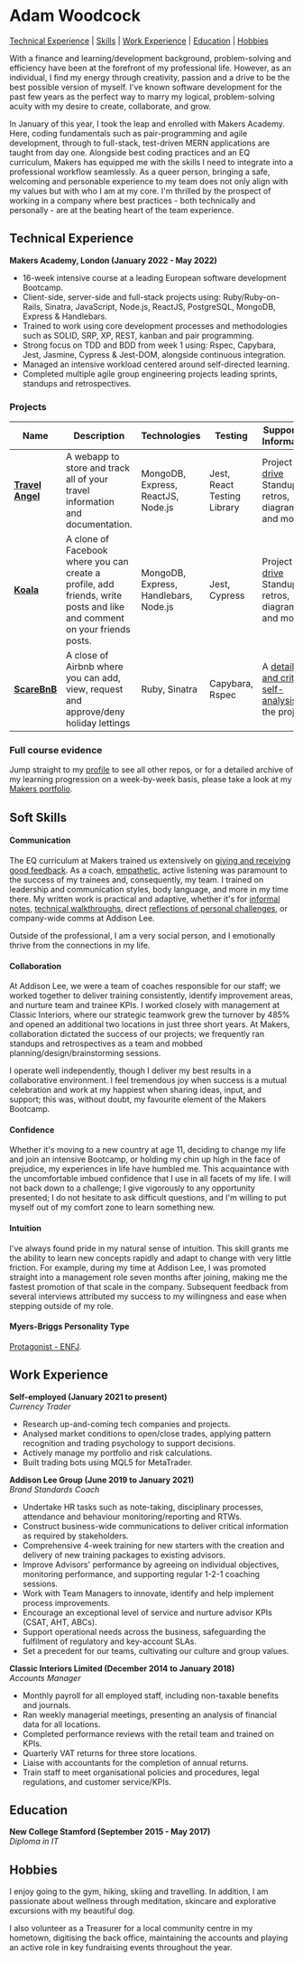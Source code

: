 # Adam Woodcock

[Technical Experience](#technical-experience) | [Skills](#soft-skills) | [Work Experience](#work-experience) | [Education](#education) | [Hobbies](#hobbies)

With a finance and learning/development background, problem-solving and efficiency have been at the forefront of my professional life. However, as an individual, I find my energy through creativity, passion and a drive to be the best possible version of myself. I've known software development for the past few years as the perfect way to marry my logical, problem-solving acuity with my desire to create, collaborate, and grow.

In January of this year, I took the leap and enrolled with Makers Academy. Here, coding fundamentals such as pair-programming and agile development, through to full-stack, test-driven MERN applications are taught from day one. Alongside best coding practices and an EQ curriculum, Makers has equipped me with the skills I need to integrate into a professional workflow seamlessly. As a queer person, bringing a safe, welcoming and personable experience to my team does not only align with my values but with who I am at my core. I'm thrilled by the prospect of working in a company where best practices - both technically and personally - are at the beating heart of the team experience.

## Technical Experience

**Makers Academy, London (January 2022 - May 2022)**

- 16-week intensive course at a leading European software development Bootcamp.
- Client-side, server-side and full-stack projects using: Ruby/Ruby-on-Rails, Sinatra, JavaScript, Node.js, ReactJS, PostgreSQL, MongoDB, Express & Handlebars.
- Trained to work using core development processes and methodologies such as SOLID, SRP, XP, REST, kanban and pair programming.
- Strong focus on TDD and BDD from week 1 using: Rspec, Capybara, Jest, Jasmine, Cypress & Jest-DOM, alongside continuous integration.
- Managed an intensive workload centered around self-directed learning.
- Completed multiple agile group engineering projects leading sprints, standups and retrospectives.

### Projects

| Name                         | Description       | Technologies | Testing | Supporting Information |        
| ---------------------------- | ----------------- | ----------------- | ---------------------- | ------------|
| **[Travel Angel](https://github.com/adamwoodcock98/travel-angel)**            | A webapp to store and track all of your travel information and documentation. | MongoDB, Express, ReactJS, Node.js | Jest, React Testing Library | Project [drive](https://drive.google.com/drive/folders/1VEHu_mx9KQAjgv8b3rXEUj4ChEIE8IlI?usp=sharing) Standups, retros, diagrams and more. |
| **[Koala](https://github.com/adamwoodcock98/koala)** | A clone of Facebook where you can create a profile, add friends, write posts and like and comment on your friends posts. | MongoDB, Express, Handlebars, Node.js | Jest, Cypress | Project [drive](https://drive.google.com/drive/folders/1BYLg_sg8_bXLzJbsIIYL2jNMSn-iiaY7?usp=sharing) Standups, retros, diagrams and more. |
| **[ScareBnB](https://github.com/adamwoodcock98/makersbnb)** | A close of Airbnb where you can add, view, request and approve/deny holiday lettings | Ruby, Sinatra | Capybara, Rspec | A [detailed and critical self-analysis](https://github.com/adamwoodcock98/MakersPortfolio/blob/main/Evidence/ScareBnB%20Review.md#Analysis) of the project. |

### Full course evidence

Jump straight to my [profile](https://github.com/adamwoodcock98) to see all other repos, or for a detailed archive of my learning progression on a week-by-week basis, please take a look at my [Makers portfolio](https://github.com/adamwoodcock98/MakersPortfolio).

## Soft Skills

#### Communication
The EQ curriculum at Makers trained us extensively on [giving and receiving good feedback](https://medium.com/@adam.woodcock98/receiving-feedback-is-a-gift-999628b6b14c). As a coach, [empathetic](https://github.com/adamwoodcock98/MakersPortfolio/blob/main/Evidence/Empathy%20Workshop%20-%209th%20March%202022.md), active listening was paramount to the success of my trainees and, consequently, my team. I trained on leadership and communication styles, body language, and more in my time there. My written work is practical and adaptive, whether it's for [informal notes](https://github.com/adamwoodcock98/MakersPortfolio/blob/main/Evidence/Model-View-Controller%20(MVC).md), [technical walkthroughs](https://github.com/adamwoodcock98/MakersPortfolio/blob/main/Evidence/debugging-walkthrough.md), direct [reflections of personal challenges](https://medium.com/@adam.woodcock98/time-for-reflection-and-introspection-makers-day-27-2f2da0370486), or company-wide comms at Addison Lee.

Outside of the professional, I am a very social person, and I emotionally thrive from the connections in my life.

#### Collaboration
At Addison Lee, we were a team of coaches responsible for our staff; we worked together to deliver training consistently, identify improvement areas, and nurture team and trainee KPIs. I worked closely with management at Classic Interiors, where our strategic teamwork grew the turnover by 485% and opened an additional two locations in just three short years. At Makers, collaboration dictated the success of our projects; we frequently ran standups and retrospectives as a team and mobbed planning/design/brainstorming sessions.

I operate well independently, though I deliver my best results in a collaborative environment. I feel tremendous joy when success is a mutual celebration and work at my happiest when sharing ideas, input, and support; this was, without doubt, my favourite element of the Makers Bootcamp.

#### Confidence
Whether it's moving to a new country at age 11, deciding to change my life and join an intensive Bootcamp, or holding my chin up high in the face of prejudice, my experiences in life have humbled me. This acquaintance with the uncomfortable imbued confidence that I use in all facets of my life. I will not back down to a challenge; I give vigorously to any opportunity presented; I do not hesitate to ask difficult questions, and I'm willing to put myself out of my comfort zone to learn something new.

#### Intuition
I've always found pride in my natural sense of intuition. This skill grants me the ability to learn new concepts rapidly and adapt to change with very little friction. For example, during my time at Addison Lee, I was promoted straight into a management role seven months after joining, making me the fastest promotion of that scale in the company. Subsequent feedback from several interviews attributed my success to my willingness and ease when stepping outside of my role.

#### Myers-Briggs Personality Type
[Protagonist - ENFJ](https://www.16personalities.com/enfj-personality).

## Work Experience

**Self-employed (January 2021 to present)**  
_Currency Trader_

- Research up-and-coming tech companies and projects.
- Analysed market conditions to open/close trades, applying pattern recognition and trading psychology to support decisions.
- Actively manage my portfolio and risk calculations.
- Built trading bots using MQL5 for MetaTrader.

**Addison Lee Group (June 2019 to January 2021)**  
_Brand Standards Coach_

- Undertake HR tasks such as note-taking, disciplinary processes, attendance and behaviour monitoring/reporting and RTWs.
- Construct business-wide communications to deliver critical information as required by stakeholders.
- Comprehensive 4-week training for new starters with the creation and delivery of new training packages to existing advisors.
- Improve Advisors' performance by agreeing on individual objectives, monitoring performance, and supporting regular 1-2-1 coaching sessions.
- Work with Team Managers to innovate, identify and help implement process improvements.
- Encourage an exceptional level of service and nurture advisor KPIs (CSAT, AHT, ABCs).
- Support operational needs across the business, safeguarding the fulfilment of regulatory and key-account SLAs.
- Set a precedent for our teams, cultivating our culture and group values.

**Classic Interiors Limited (December 2014 to January 2018)**  
_Accounts Manager_

- Monthly payroll for all employed staff, including non-taxable benefits and journals.
- Ran weekly managerial meetings, presenting an analysis of financial data for all locations.
- Completed performance reviews with the retail team and trained on KPIs.
- Quarterly VAT returns for three store locations.
- Liaise with accountants for the completion of annual returns.
- Train staff to meet organisational policies and procedures, legal regulations, and customer service/KPIs.

## Education

**New College Stamford (September 2015 - May 2017)**  
_Diploma in IT_  

## Hobbies

I enjoy going to the gym, hiking, skiing and travelling. In addition, I am passionate about wellness through meditation, skincare and explorative excursions with my beautiful dog.

I also volunteer as a Treasurer for a local community centre in my hometown, digitising the back office, maintaining the accounts and playing an active role in key fundraising events throughout the year.
